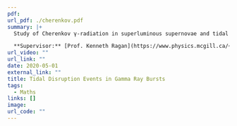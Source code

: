 ```yaml
---
pdf: 
url_pdf: ./cherenkov.pdf
summary: |+
  Study of Cherenkov γ-radiation in superluminous supernovae and tidal disruption events with the NASA Fermi-LAT. Studied statistics of radiation through numerical upper limit and likelihood computations.

  **Supervisor:** [Prof. Kenneth Ragan](https://www.physics.mcgill.ca/~ragan/)
url_video: ""
url_link: ""
date: 2020-05-01
external_link: ""
title: Tidal Disruption Events in Gamma Ray Bursts
tags:
  - Maths
links: []
image: 
url_code: ""
---
```

